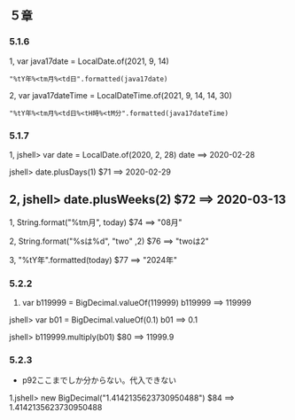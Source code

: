 ## ５章
### 5.1.6
1,  var java17date = LocalDate.of(2021, 9, 14)

    "%tY年%<tm月%<td日".formatted(java17date)
2,  var java17dateTime = LocalDateTime.of(2021, 9, 14, 14, 30)

    "%tY年%<tm月%<td日%<tH時%<tM分".formatted(java17dateTime)

### 5.1.7
1, jshell> var date = LocalDate.of(2020, 2, 28)
date ==> 2020-02-28

jshell> date.plusDays(1)
$71 ==> 2020-02-29

2, jshell> date.plusWeeks(2)
$72 ==> 2020-03-13
---
1, String.format("%tm月", today)
$74 ==> "08月"

2, String.format("%sは%d", "two" ,2)
$76 ==> "twoは2"

3, "%tY年".formatted(today)
$77 ==> "2024年"

### 5.2.2
1. var b119999 = BigDecimal.valueOf(119999)
   b119999 ==> 119999

jshell> var b01 = BigDecimal.valueOf(0.1)
b01 ==> 0.1

jshell> b119999.multiply(b01)
$80 ==> 11999.9

### 5.2.3
-  p92ここまでしか分からない。代入できない

1.jshell> new BigDecimal("1.4142135623730950488")
$84 ==> 1.4142135623730950488

